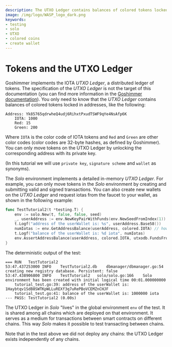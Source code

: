 ```yaml
---
description: The UTXO Ledger contains balances of colored tokens locked in addresses.  You can only move tokens on the UTXO Ledger by unlocking the corresponding address with its private key
image: /img/logo/WASP_logo_dark.png
keywords:
- testing 
- solo
- UTXO
- colored coins
- create wallet
---
```

# Tokens and the UTXO Ledger

Goshimmer implements the IOTA _UTXO Ledger_, a distributed ledger of tokens. 
The specification of the _UTXO Ledger_ is not the target of this documentation (you can find more information in the [Goshimmer documentation](https://wiki.iota.org/goshimmer/protocol_specification/components/ledgerstate)). You only need to know that the _UTXO Ledger_ contains balances of colored tokens locked in addresses, like the following:

```log
Address: Yk85765qdrwheQ4udj6RihxtPxudTSWF9qYe4NsAfp6K
    IOTA: 1000
    Red: 15
    Green: 200
```

Where `IOTA` is the color code of IOTA tokens and `Red` and `Green` are other
color codes (color codes are 32-byte hashes, as defined by Goshimmer).
You can only move tokens on the UTXO Ledger by unlocking the corresponding
address with its private key.

(In this tutorial we will use `private key`, `signature scheme` and `wallet` as
synonyms).

The _Solo_ environment implements a detailed in-memory _UTXO Ledger_. For example,
you can only move tokens in the _Solo_ environment by creating and submitting
valid and signed transactions. You can also create new wallets on the _UTXO
Ledger_ and request iotas from the faucet to your wallet, as shown in the 
following example: 

```go
func TestTutorial2(t *testing.T) {
	env := solo.New(t, false, false, seed)
	_, userAddress := env.NewKeyPairWithFunds(env.NewSeedFromIndex(1))
	t.Logf("address of the userWallet is: %s", userAddress.Base58())
	numIotas := env.GetAddressBalance(userAddress, colored.IOTA) // how many iotas the address contains
	t.Logf("balance of the userWallet is: %d iota", numIotas)
	env.AssertAddressBalance(userAddress, colored.IOTA, utxodb.FundsFromFaucetAmount)
}
```

The deterministic output of the test:

```log
=== RUN   TestTutorial2
53:47.437253000	INFO	TestTutorial2.db	dbmanager/dbmanager.go:54	creating new registry database. Persistent: false
53:47.438906800	INFO	TestTutorial2	solo/solo.go:166	Solo environment has been created with initial logical time 00:01.000000000
    tutorial_test.go:39: address of the userWallet is: 1Haybtqv1SdB8SWTKpWLLuREXf3q7uRePBoVCEMZnCHJF
    tutorial_test.go:41: balance of the userWallet is: 1000000 iota
--- PASS: TestTutorial2 (0.00s)
```

The UTXO Ledger in _Solo_ "lives" in the global environment `env` of the test.
It is shared among all chains which are deployed on that environment. It serves as a
medium for transactions between smart contracts on different chains. This way
_Solo_ makes it possible to test transacting between chains.

Note that in the test above we did not deploy any chains: the UTXO Ledger exists
independently of any chains.
